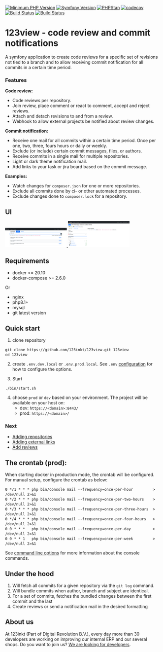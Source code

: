 [![Minimum PHP Version](https://img.shields.io/badge/php-%3E%3D%208.1-8892BF)](https://php.net/)
[![Symfony Version](https://img.shields.io/badge/symfony-6.2-4BC51D)](https://symfony.com/releases)
[![PHPStan](https://img.shields.io/badge/phpstan-enabled-4BC51D)](https://www.phpstan.com/)
[![codecov](https://codecov.io/gh/123inkt/123view/branch/master/graph/badge.svg)](https://app.codecov.io/gh/123inkt/123view)
[![Build Status](https://github.com/123inkt/123view/workflows/Check/badge.svg?branch=master)](https://github.com/123inkt/123view/actions)
[![Build Status](https://github.com/123inkt/123view/workflows/Test/badge.svg?branch=master)](https://github.com/123inkt/123view/actions)

# 123view - code review and commit notifications
A symfony application to create code reviews for a specific set of revisions not tied to a branch and to allow receiving commit notification for all commits in a certain time period.

### Features

**Code review:**
- Code reviews per repository.
- Join review, place comment or react to comment, accept and reject reviews.
- Attach and detach revisions to and from a review.
- Webhook to allow external projects be notified about review changes.

**Commit notification:**
- Receive one mail for all commits within a certain time period. Once per one, two, three, fours hours or daily or weekly.
- Exclude (or include) certain commit messages, files, or authors.
- Receive commits in a single mail for multiple repositories.
- Light or dark theme notification mail.
- Add links to your task or jira board based on the commit message.

**Examples:**
- Watch changes for `composer.json` for one or more repositories.
- Exclude all commits done by ci- or other automated processes.
- Exclude changes done to `composer.lock` for a repository.

## UI

<a href="docs/impressions.md">
    <img src="docs/images/review-overview.png" width="200" alt="Review overview">
</a>
<a href="docs/impressions.md">
    <img src="docs/images/review-details.png" width="200" alt="Review details">
</a>

## Requirements

- docker >= 20.10
- docker-compose >= 2.6.0

Or

- nginx
- php8.1+
- mysql
- git latest version

## Quick start

1) clone repository
```shell
git clone https://github.com/123inkt/123view.git 123view
cd 123view
```
2) create `.env.dev.local` or `.env.prod.local`. See `.env` [configuration](docs/configuration.md) for how to configure the options.

3) Start
```shell
./bin/start.sh
```
4) choose `prod` or `dev` based on your environment. The project will be available on your host on:
   - dev: `https://<domain>:8443/`
   - prod: `https://<domain>/`

### Next
- [Adding repositories](docs/adding-repositories.md)
- [Adding external links](docs/adding-external-link.md)
- [Add reviews](docs/indexing-repositories.md)

## The crontab (prod):

When starting docker in production mode, the crontab will be configured. For manual setup, configure the crontab as below:

```shell
0 */1 * * * php bin/console mail --frequency=once-per-hour         > /dev/null 2>&1
0 */2 * * * php bin/console mail --frequency=once-per-two-hours    > /dev/null 2>&1
0 */3 * * * php bin/console mail --frequency=once-per-three-hours  > /dev/null 2>&1
0 */4 * * * php bin/console mail --frequency=once-per-four-hours   > /dev/null 2>&1
0 0 * * *   php bin/console mail --frequency=once-per-day          > /dev/null 2>&1
0 0 * * 1   php bin/console mail --frequency=once-per-week         > /dev/null 2>&1
```

See [command line options](docs/command-line.md) for more information about the console commands.

## Under the hood

1) Will fetch all commits for a given repository via the `git log` command.
2) Will bundle commits when author, branch and subject are identical.
3) For a set of commits, fetches the bundled changes between the first commit and the last
4) Create reviews or send a notification mail in the desired formatting

## About us

At 123inkt (Part of Digital Revolution B.V.), every day more than 30 developers are working on improving our internal ERP and our several shops. Do
you want to join us? [We are looking for developers](https://www.werkenbij123inkt.nl/vacatures).

